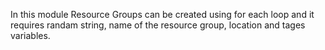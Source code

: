 In this module Resource Groups can be created using for each loop and it requires randam string, name of the resource group, location and tages variables.

